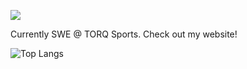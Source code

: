 <img src="https://media.tenor.com/pTPPHO2RdMsAAAAC/spongebob-patrick-star.gif"></img>

Currently SWE @ TORQ Sports. Check out my website! 

![Top Langs](https://github-readme-stats.vercel.app/api/top-langs/?username=pat-mart)
